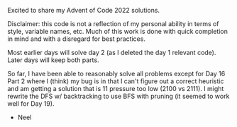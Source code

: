 Excited to share my Advent of Code 2022 solutions.

Disclaimer: this code is not a reflection of my personal ability in terms of style, variable names, etc. Much of this work is done with quick completion in mind and with a disregard for best practices.

Most earlier days will solve day 2 (as I deleted the day 1 relevant code). Later days will keep both parts.

So far, I have been able to reasonably solve all problems except for Day 16 Part 2 where I (think) my bug is in that I can't figure out a correct heuristic and am getting a solution that is 11 pressure too low (2100 vs 2111). I might rewrite the DFS w/ backtracking to use BFS with pruning (it seemed to work well for Day 19).

- Neel
